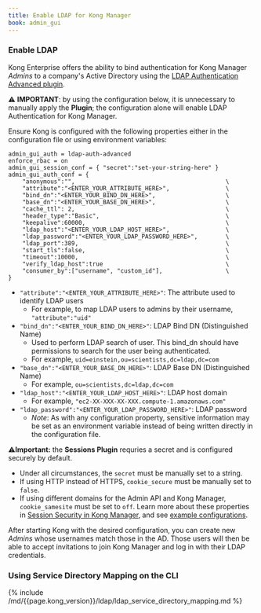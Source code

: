 ```yaml
---
title: Enable LDAP for Kong Manager
book: admin_gui
---
```


### Enable LDAP

Kong Enterprise offers the ability to bind authentication for Kong Manager
*Admins* to a company's Active Directory using the
[LDAP Authentication Advanced plugin](/enterprise/{{page.kong_version}}/plugins/ldap-authentication-advanced).

⚠️ **IMPORTANT**: by using the configuration below, it is unnecessary to
manually apply the **Plugin**; the configuration alone will enable LDAP
Authentication for Kong Manager.

Ensure Kong is configured with the following properties either in the
configuration file or using environment variables:

```
admin_gui_auth = ldap-auth-advanced
enforce_rbac = on
admin_gui_session_conf = { "secret":"set-your-string-here" }
admin_gui_auth_conf = {                                   
    "anonymous":"",                                           \
    "attribute":"<ENTER_YOUR_ATTRIBUTE_HERE>",                \
    "bind_dn":"<ENTER_YOUR_BIND_DN_HERE>",                    \
    "base_dn":"<ENTER_YOUR_BASE_DN_HERE>",                    \
    "cache_ttl": 2,                                           \
    "header_type":"Basic",                                    \
    "keepalive":60000,                                        \
    "ldap_host":"<ENTER_YOUR_LDAP_HOST_HERE>",                \
    "ldap_password":"<ENTER_YOUR_LDAP_PASSWORD_HERE>",        \
    "ldap_port":389,                                          \
    "start_tls":false,                                        \
    "timeout":10000,                                          \
    "verify_ldap_host":true                                   \
    "consumer_by":["username", "custom_id"],                  \
}
```

* `"attribute":"<ENTER_YOUR_ATTRIBUTE_HERE>"`: The attribute used to identify LDAP users
    * For example, to map LDAP users to admins by their username, `"attribute":"uid"`
* `"bind_dn":"<ENTER_YOUR_BIND_DN_HERE>"`: LDAP Bind DN (Distinguished Name)
    * Used to perform LDAP search of user. This bind_dn should have permissions to search
      for the user being authenticated.
    * For example, `uid=einstein,ou=scientists,dc=ldap,dc=com`
* `"base_dn":"<ENTER_YOUR_BASE_DN_HERE>"`: LDAP Base DN (Distinguished Name)
    * For example, `ou=scientists,dc=ldap,dc=com`
* `"ldap_host":"<ENTER_YOUR_LDAP_HOST_HERE>"`: LDAP host domain
    * For example, `"ec2-XX-XXX-XX-XXX.compute-1.amazonaws.com"`
* `"ldap_password":"<ENTER_YOUR_LDAP_PASSWORD_HERE>"`: LDAP password
    * *Note*: As with any configuration property, sensitive information may be set as an
      environment variable instead of being written directly in the configuration file.

⚠️**Important:** the **Sessions Plugin** requries a secret and is configured securely by default.
* Under all circumstances, the `secret` must be manually set to a string.
* If using HTTP instead of HTTPS, `cookie_secure` must be manually set to `false`.
* If using different domains for the Admin API and Kong Manager, `cookie_samesite` must be set to `off`.
Learn more about these properties in [Session Security in Kong Manager](/enterprise/{{page.kong_version}}/kong-manager/authentication/sessions/#session-security), and see [example configurations](/enterprise/{{page.kong_version}}/kong-manager/authentication/sessions/#example-configurations).

After starting Kong with the desired configuration, you can create new *Admins*
whose usernames match those in the AD. Those users will then be able to accept
invitations to join Kong Manager and log in with their LDAP credentials.

### Using Service Directory Mapping on the CLI

{% include /md/{{page.kong_version}}/ldap/ldap_service_directory_mapping.md %}


